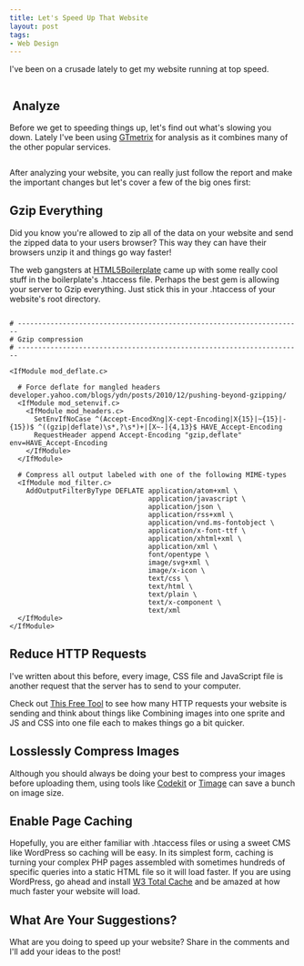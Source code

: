 ```yaml
---
title: Let's Speed Up That Website
layout: post
tags: 
- Web Design
---
```

I've been on a crusade lately to get my website running at top speed.

<div class="img-wrap"><img class="alignnone size-full wp-image-2502" title="speed_up_that_website" src="{{ site.url }}/images/speed_up_that_website.jpg" alt="" /></div>

##  Analyze

Before we get to speeding things up, let's find out what's slowing you down. Lately I've been using <a href="http://gtmetrix.com/">GTmetrix</a> for analysis as it combines many of the other popular services.

<div class="img-wrap"><img class="alignnone size-full wp-image-2505" title="how_fast_is_my_website" src="{{ site.url }}/images/how_fast_is_my_website.jpg" alt="" /></div>

After analyzing your website, you can really just follow the report and make the important changes but let's cover a few of the big ones first:

## Gzip Everything

Did you know you're allowed to zip all of the data on your website and send the zipped data to your users browser? This way they can have their browsers unzip it and things go way faster!

The web gangsters at <a href="http://html5boilerplate.com/">HTML5Boilerplate</a> came up with some really cool stuff in the boilerplate's .htaccess file. Perhaps the best gem is allowing your server to Gzip everything. Just stick this in your .htaccess of your website's root directory.

<pre rel="htaccess" class="prettyprint"><code>
# ----------------------------------------------------------------------
# Gzip compression
# ----------------------------------------------------------------------

&lt;IfModule mod_deflate.c>

  # Force deflate for mangled headers developer.yahoo.com/blogs/ydn/posts/2010/12/pushing-beyond-gzipping/
  &lt;IfModule mod_setenvif.c>
    &lt;IfModule mod_headers.c>
      SetEnvIfNoCase ^(Accept-EncodXng|X-cept-Encoding|X{15}|~{15}|-{15})$ ^((gzip|deflate)\s*,?\s*)+|[X~-]{4,13}$ HAVE_Accept-Encoding
      RequestHeader append Accept-Encoding "gzip,deflate" env=HAVE_Accept-Encoding
    &lt;/IfModule>
  &lt;/IfModule>

  # Compress all output labeled with one of the following MIME-types
  &lt;IfModule mod_filter.c>
    AddOutputFilterByType DEFLATE application/atom+xml \
                                  application/javascript \
                                  application/json \
                                  application/rss+xml \
                                  application/vnd.ms-fontobject \
                                  application/x-font-ttf \
                                  application/xhtml+xml \
                                  application/xml \
                                  font/opentype \
                                  image/svg+xml \
                                  image/x-icon \
                                  text/css \
                                  text/html \
                                  text/plain \
                                  text/x-component \
                                  text/xml
  &lt;/IfModule>
&lt;/IfModule>
</code></pre>

## Reduce HTTP Requests

I've written about this before, every image, CSS file and JavaScript file is another request that the server has to send to your computer.

Check out <a href="http://tools.pingdom.com/fpt/">This Free Tool</a> to see how many HTTP requests your website is sending and think about things like Combining images into one sprite and JS and CSS into one file each to makes things go a bit quicker.

## Losslessly Compress Images

Although you should always be doing your best to compress your images before uploading them, using tools like <a href="http://incident57.com/codekit/">Codekit</a> or <a href="http://trimage.org/">Timage</a> can save a bunch on image size.

## Enable Page Caching

Hopefully, you are either familiar with .htaccess files or using a sweet CMS like WordPress so caching will be easy. In its simplest form, caching is turning your complex PHP pages assembled with sometimes hundreds of specific queries into a static HTML file so it will load faster. If you are using WordPress, go ahead and install <a href="http://wordpress.org/extend/plugins/w3-total-cache/">W3 Total Cache</a> and be amazed at how much faster your website will load.

## What Are Your Suggestions?

What are you doing to speed up your website? Share in the comments and I'll add your ideas to the post!
